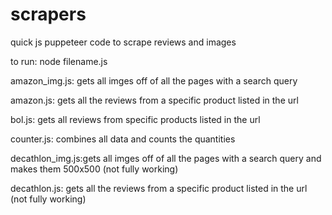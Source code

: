 # scrapers

quick js puppeteer code to scrape reviews and images

to run: node filename.js

amazon_img.js: gets all imges off of all the pages with a search query

amazon.js: gets all the reviews from a specific product listed in the url

bol.js: gets all reviews from specific products listed in the url

counter.js: combines all data and counts the quantities

decathlon_img.js:gets all imges off of all the pages with a search query and makes them 500x500 (not fully working)

decathlon.js: gets all the reviews from a specific product listed in the url (not fully working)
